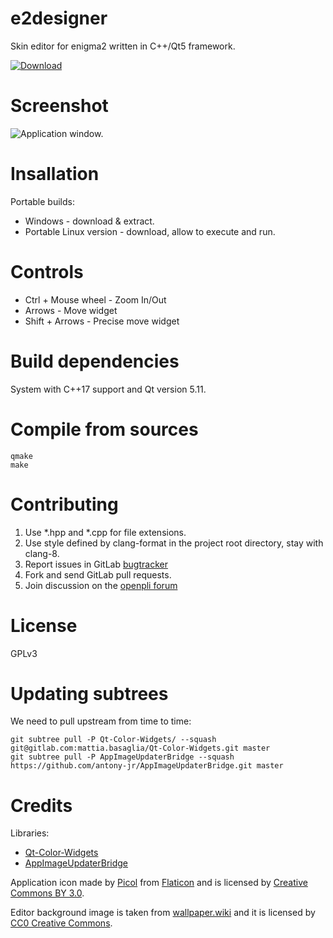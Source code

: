 # e2designer

Skin editor for enigma2 written in C++/Qt5 framework.

[ ![Download](https://api.bintray.com/packages/technic/e2designer/e2designer/images/download.svg) ](https://bintray.com/technic/e2designer/e2designer/_latestVersion#files)

# Screenshot

![Application window.](https://gitlab.com/technic93/e2designer/raw/master/screenshot.png)

# Insallation

Portable builds:

- Windows - download & extract.
- Portable Linux version - download, allow to execute and run.

# Controls

- Ctrl + Mouse wheel - Zoom In/Out
- Arrows - Move widget
- Shift + Arrows - Precise move widget

# Build dependencies

System with C++17 support and Qt version 5.11.

# Compile from sources

```
qmake
make
```

# Contributing

1. Use \*.hpp and \*.cpp for file extensions.
2. Use style defined by clang-format in the project root directory, stay with clang-8.
4. Report issues in GitLab [bugtracker](https://gitlab.com/technic93/e2designer/issues)
3. Fork and send GitLab pull requests.
4. Join discussion on the [openpli forum](https://forums.openpli.org/topic/61204-e2designer-alpha/)

# License
GPLv3

# Updating subtrees
We need to pull upstream from time to time:
```
git subtree pull -P Qt-Color-Widgets/ --squash git@gitlab.com:mattia.basaglia/Qt-Color-Widgets.git master
git subtree pull -P AppImageUpdaterBridge --squash https://github.com/antony-jr/AppImageUpdaterBridge.git master
```

# Credits
Libraries:
- [Qt-Color-Widgets](https://github.com/mbasaglia/Qt-Color-Widgets)
- [AppImageUpdaterBridge](https://github.com/antony-jr/AppImageUpdaterBridge)

Application icon made by [Picol](https://www.flaticon.com/authors/picol)
from [Flaticon](https://www.flaticon.com/)
and is licensed by [Creative Commons BY 3.0](http://creativecommons.org/licenses/by/3.0/).

Editor background image is taken from [wallpaper.wiki](https://wallpaper.wiki)
and it is licensed by [CC0 Creative Commons](https://creativecommons.org/publicdomain/zero/1.0/).
